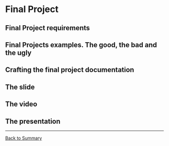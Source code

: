 # Final Project

## Final Project requirements

## Final Projects examples. The good, the bad and the ugly

## Crafting the final project documentation

## The slide

## The video

## The presentation

---
[Back to Summary](../summary.md)
